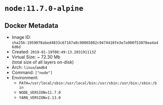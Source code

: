 # `node:11.7.0-alpine`

## Docker Metadata

- Image ID: `sha256:1959078abed4833c67167a0c98065802c9474410fe3e7a900f53078ea4a46d6d`
- Created: `2019-01-19T00:49:13.203191113Z`
- Virtual Size: ~ 72.30 Mb  
  (total size of all layers on-disk)
- Arch: `linux`/`amd64`
- Command: `["node"]`
- Environment:
  - `PATH=/usr/local/sbin:/usr/local/bin:/usr/sbin:/usr/bin:/sbin:/bin`
  - `NODE_VERSION=11.7.0`
  - `YARN_VERSION=1.13.0`
